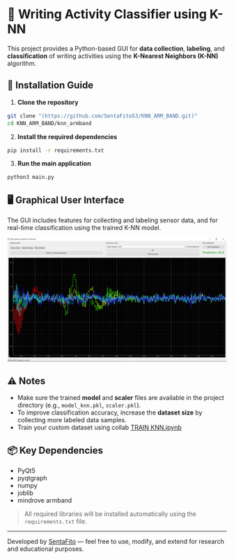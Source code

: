 # 🧠 Writing Activity Classifier using K-NN

This project provides a Python-based GUI for **data collection**, **labeling**, and **classification** of writing activities using the **K-Nearest Neighbors (K-NN)** algorithm.

## 🚀 Installation Guide

1. **Clone the repository**

```bash
git clone "(https://github.com/SentaFito53/KNN_ARM_BAND.git)"
cd KNN_ARM_BAND/knn_armband
```

2. **Install the required dependencies**

```bash
pip install -r requirements.txt
```

3. **Run the main application**

```bash
python3 main.py
```

## 🖥️ Graphical User Interface

The GUI includes features for collecting and labeling sensor data, and for real-time classification using the trained K-NN model.

![GUI Screenshot](https://github.com/SentaFito53/KNN_ARM_BAND/blob/main/assets/gui_example.png)


## ⚠️ Notes

* Make sure the trained **model** and **scaler** files are available in the project directory (e.g., `model_knn.pkl`, `scaler.pkl`).
* To improve classification accuracy, increase the **dataset size** by collecting more labeled data samples.
* Train your custom dataset using collab [TRAIN KNN.ipynb](https://github.com/SentaFito53/KNN_ARM_BAND/blob/main/TRAIN_KNN.ipynb)


## 📦 Key Dependencies

* PyQt5
* pyqtgraph
* numpy
* joblib
* mindrove armband

> All required libraries will be installed automatically using the `requirements.txt` file.

---

Developed by [SentaFito](https://github.com/SentaFito53) — feel free to use, modify, and extend for research and educational purposes.
